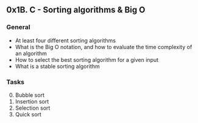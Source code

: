 ## 0x1B. C - Sorting algorithms & Big O


### General
* At least four different sorting algorithms
* What is the Big O notation, and how to evaluate the time complexity of an algorithm
* How to select the best sorting algorithm for a given input
* What is a stable sorting algorithm

### Tasks

0. Bubble sort
1. Insertion sort
2. Selection sort
3. Quick sort